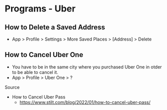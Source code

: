 # Programs - Uber

## How to Delete a Saved Address

- App > Profile > Settings > More Saved Places > \[Address\] > Delete

## How to Cancel Uber One

- You have to be in the same city where you purchased Uber One in otder to be able to cancel it.
- App > Profile > Uber One > ?

Source

- How to Cancel Uber Pass
  - https://www.stilt.com/blog/2022/01/how-to-cancel-uber-pass/
